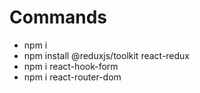 # Commands

- npm i
- npm install @reduxjs/toolkit react-redux
- npm i react-hook-form
- npm i react-router-dom
